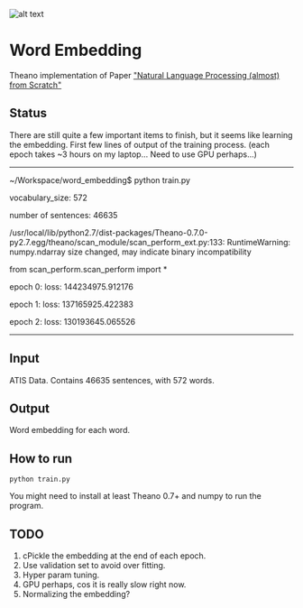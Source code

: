 ![alt text](https://travis-ci.org/wenjiesha/word_embedding.svg?branch=master "Continuous test status")
# Word Embedding
Theano implementation of Paper ["Natural Language Processing (almost) from Scratch"](http://arxiv.org/pdf/1103.0398v1.pdf)

## Status
There are still quite a few important items to finish, but it seems like learning the embedding.
First few lines of output of the training process. (each epoch takes ~3 hours on my laptop... Need to use GPU perhaps...)
*******************************************
~/Workspace/word_embedding$ python train.py

vocabulary_size: 572

number of sentences: 46635

/usr/local/lib/python2.7/dist-packages/Theano-0.7.0-py2.7.egg/theano/scan_module/scan_perform_ext.py:133: RuntimeWarning: numpy.ndarray size changed, may indicate binary incompatibility

  from scan_perform.scan_perform import *

epoch 0: loss: 144234975.912176

epoch 1: loss: 137165925.422383

epoch 2: loss: 130193645.065526
*******************************************

## Input
ATIS Data. Contains 46635 sentences, with 572 words.

## Output
Word embedding for each word.

## How to run
```shell
python train.py
```

You might need to install at least Theano 0.7+ and numpy to run the program.

## TODO
1. cPickle the embedding at the end of each epoch.
2. Use validation set to avoid over fitting.
3. Hyper param tuning.
4. GPU perhaps, cos it is really slow right now.
5. Normalizing the embedding?


